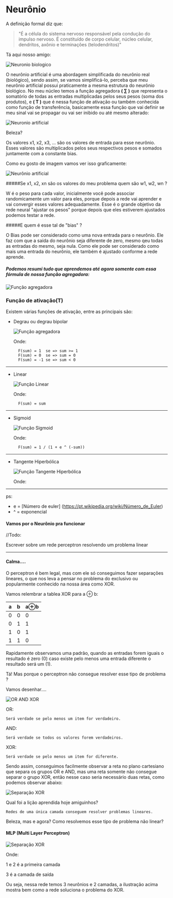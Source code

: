 # Neurônio
A definição formal diz que: 
>"É a célula do sistema nervoso responsável pela condução do impulso nervoso. É constituído de corpo celular, núcleo celular, dendritos, axônio e terminações (telodendritos)"

Tá aqui nosso amigo:

![Neuronio biologico](assets/images/neuronio.jpg)


O neurônio artificial é uma abordagem simplificada do neurônio real (biológico), sendo assim, se vamos simplificá-lo, perceba que meu neurônio artificial possui praticamente a mesma estrutura do neurônio biológico. No meu núcleo temos a função agregadora **( &sum; )** que representa o somatório de todas as entradas multiplicadas pelos seus pesos (soma dos produtos), e **( T )** que é nessa função de ativação ou também conhecida como função de transferência, basicamente essa função que vai definir se meu sinal vai se propagar ou vai ser inibido ou até mesmo alterado:

<!-- [Neuronio artificial](assets/images/tikz9.png) -->
![Neuronio artificial](assets/images/neuros-bio-vs-artificial.png)


<!-- [Bio + Artificial](assets/images/neuron-bio-with-artificial.gif) -->

Beleza?

 Os valores x1, x2, x3, ... são os valores de entrada para esse neurônio.
 Esses valores são multiplicados pelos seus respectivos pesos e somados juntamente com a constante bias.

 Como eu gosto de imagem vamos ver isso graficamente:

 ![Neurônio artificial](assets/images/neuron2.png)


#####Se x1, x2, xn são os valores do meu problema quem são w1, w2, wn ?

W é o peso para cada valor, inicialmente você pode associar randomicamente um valor para eles, porque depois a rede vai aprender e vai convergir esses valores adequadamente. Esse é o grande objetivo da rede neural "ajustar os pesos" porque depois que eles estiverem ajustados podemos testar a rede.

#####E quem é esse tal de "bias" ?

O Bias pode ser considerado como uma nova entrada para o neurônio. Ele faz com que a saída do neurônio seja diferente de zero, mesmo qeu todas as entradas do mesmo, seja nula. Como ele pode ser considerado como mais uma entrada do neurônio, ele também é ajustado conforme a rede aprende.


##### Podemos resumi tudo que aprendemos até agora somente com essa fórmula de nossa função agregadora:

![Função agregadora](assets/images/basicsum.png)




### Função de ativação(T)

Existem várias funções de ativação, entre as principais são:

	

- Degrau ou degrau bipolar

	![Função agregadora](assets/images/degrau.png)

	Onde:

		F(sum) = 1  se => sum >= 1
		F(sum) = 0  se => sum = 0
		F(sum) = -1 se => sum < 0

---

- Linear

	![Função Linear](assets/images/linear.png)

	Onde:

		F(sum) = sum

---

- Sigmoid

	![Função Sigmoid](assets/images/sigmoidal.png)

	Onde:

		F(sum) = 1 / (1 + e ^ (-sum))

---

- Tangente Hiperbólica

	![Função Tangente Hiperbólica](assets/images/tangetehiperbolica.png)

	Onde:

		

---

ps:
	
- e = [Número de euler] (https://pt.wikipedia.org/wiki/Número_de_Euler)
- ^ = exponencial


#### Vamos por o Neurônio pra funcionar

//Todo:

Escrever sobre um rede perceptron resolvendo um problema linear

---
#### Calma....
O perceptron é bem legal, mas com ele só conseguimos fazer separações lineares, o que nos leva a pensar no problema do exclusivo ou popularmente conhecido na nossa área como XOR.

Vamos relembrar a tablea XOR para a &oplus; b:


| a	| b | a&oplus;b	|
|---|---|---|
| 0	| 0	| 0	|
| 0	| 1	| 1	|
| 1	| 0	| 1	|
| 1	| 1	| 0	|

Rapidamente observamos uma padrão, quando as entradas forem iguais o resultado é zero (0) caso existe pelo menos uma entrada diferente o resultado será um (1).

Tá! Mas porque o perceptron não consegue resolver esse tipo de problema ?

Vamos desenhar....

![OR AND XOR](assets/images/xor2.gif)

OR:

	Será verdade se pelo menos um item for verdadeiro.

AND:

	Será verdade se todos os valores forem verdadeiros.

XOR:

	Será verdade se pelo menos um item for diferente.


Sendo assim, conseguimos facilmente observar a reta no plano cartesiano que separa os grupos OR e AND, mas uma reta somente não consegue separar o grupo XOR, então nesse caso seria necessário duas retas, como podemos observar abaixo:


![Separação XOR](assets/images/xor3.png)


Qual foi a lição aprendida hoje amiguinhos?

	Redes de uma única camada conseguem resolver problemas lineares.


Beleza, mas e agora? Como resolvemos esse tipo de problema não linear?

#### MLP (Multi Layer Perceptron)


![Separação XOR](assets/images/xor-solve-problem-simple.png)

Onde:

1 e 2 é a primeira camada

3 é a camada de saída

Ou seja, nessa rede temos 3 neurônios e 2 camadas, a ilustração acima mostra bem como a rede soluciona o problema do XOR.









